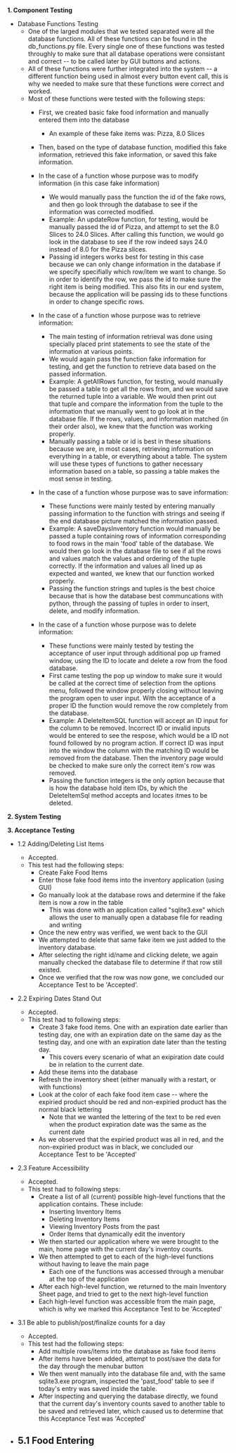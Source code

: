 <strong> 1. Component Testing </strong>

  - Database Functions Testing
    - One of the larged modules that we tested separated were all the database functions. All of these functions can be found in the db_functions.py file. Every single one of these functions was tested throughly to make sure that all database operations were consistant and correct -- to be called later by GUI buttons and actions.
    - All of these functions were further integrated into the system -- a different function being used in almost every button event call, this is why we needed to make sure that these functions were correct and worked.
    - Most of these functions were tested with the following steps:
      - First, we created basic fake food information and manually entered them into the database
        - An example of these fake items was: Pizza, 8.0 Slices
      - Then, based on the type of database function, modified this fake information, retrieved this fake information, or saved this fake information.
      - In the case of a function whose purpose was to modify information (in this case fake information)
        - We would manually pass the function the id of the fake rows, and then go look through the database to see if the information was corrected modified.
        - Example: An updateRow function, for testing, would be manually passed the id of Pizza, and attempt to set the 8.0 Slices to 24.0 Slices. After calling this function, we would go look in the database to see if the row indeed says 24.0 instead of 8.0 for the Pizza slices.
        - Passing id integers works best for testing in this case because we can only change information in the database if we specify specifially which row/item we want to change. So in order to identify the row, we pass the id to make sure the right item is being modified. This also fits in our end system, because the application will be passing ids to these functions in order to change specific rows.

      - In the case of a function whose purpose was to retrieve information:
        - The main testing of information retrieval was done using specially placed print statements to see the state of the information at various points.
        - We would again pass the function fake information for testing, and get the function to retrieve data based on the passed information.
        - Example: A getAllRows function, for testing, would manually be passed a table to get all the rows from, and we would save the returned tuple into a variable. We would then print out that tuple and compare the information from the tuple to the information that we manually went to go look at in the database file. If the rows, values, and information matched (in their order also), we knew that the function was working properly.
        - Manually passing a table or id is best in these situations because we are, in most cases, retrieving information on everything in a table, or everything about a table. The system will use these types of functions to gather necessary information based on a table, so passing a table makes the most sense in testing.

      - In the case of a function whose purpose was to save information:
        - These functions were mainly tested by entering manually passing information to the function with strings and seeing if the end database picture matched the information passed.
        - Example: A saveDaysInventory function would manually be passed a tuple containing rows of information corresponding to food rows in the main 'food' table of the database. We would then go look in the database file to see if all the rows and values match the values and ordering of the tuple correctly. If the information and values all lined up as expected and wanted, we knew that our function worked properly.
        - Passing the function strings and tuples is the best choice because that is how the database best communcations with python, through the passing of tuples in order to insert, delete, and modify information.
       - In the case of a function whose purpose was to delete information:
         - These functions were mainly tested by testing the acceptance of user input through additional pop up framed window, using the ID to locate and delete a row from the food database.
         - First came testing the pop up window to make sure it would be called at the correct time of selection from the options menu, followed the window properly closing without leaving the program open to user input. With the acceptance of a proper ID the function would remove the row completely from the database.
         - Example: A DeleteItemSQL function will accept an ID input for the column to be removed. Incorrect ID or invalid inputs would be entered to see the respose, which would be a  ID not found followed by no program action. If correct ID was input into the window the column with the matching ID would be removed from the database. Then the inventory page would be checked to make sure only the correct item's row was removed. 
         - Passing the function integers is the only option because that is how the database hold item IDs, by which the DeleteItemSql method accepts and locates itmes to be deleted.


<strong> 2. System Testing </strong>

<strong> 3. Acceptance Testing </strong>

  - 1.2 Adding/Deleting List Items
    - Accepted.
    - This test had the following steps:
       - Create Fake Food Items
       - Enter those fake food items into the inventory application (using GUI)
       - Go manually look at the database rows and determine if the fake item is now a row in the table
         - This was done with an application called "sqlite3.exe" which allows the user to manually open a database file for reading and writing
       - Once the new entry was verified, we went back to the GUI
       - We attempted to delete that same fake item we just added to the inventory database.
       - After selecting the right id/name and clicking delete, we again manually checked the database file to determine if that row still existed.
       - Once we verified that the row was now gone, we concluded our Acceptance Test to be 'Accepted'.

  - 2.2 Expiring Dates Stand Out
    - Accepted.
    - This test had to following steps:
      - Create 3 fake food items. One with an expiration date earlier than testing day, one with an expiration date on the same day as the testing day, and one with an expiration date later than the testing day.
        - This covers every scenario of what an exipiration date could be in relation to the current date.
      - Add these items into the database
      - Refresh the inventory sheet (either manually with a restart, or with functions)
      - Look at the color of each fake food item case -- where the expiried product should be red and non-expiried product has the normal black lettering
        - Note that we wanted the lettering of the text to be red even when the product expiration date was the same as the current date
      - As we observed that the expiried product was all in red, and the non-expiried product was in black, we concluded our Acceptance Test to be 'Accepted'

  - 2.3 Feature Accessibility
    - Accepted.
    - This test had to following steps:
      - Create a list of all (current) possible high-level functions that the application contains. These include:
        - Inserting Inventory Items
        - Deleting Inventory Items
        - Viewing Inventory Posts from the past
        - Order Items that dynamically edit the inventory
      - We then started our application where we were brought to the main, home page with the current day's inventoy counts.
      - We then attempted to get to each of the high-level functions without having to leave the main page
        - Each one of the functions was accessed through a menubar at the top of the application
      - After each high-level function, we returned to the main Inventory Sheet page, and tried to get to the next high-level function
      - Each high-level function was accessible from the main page, which is why we marked this Acceptance Test to be 'Accepted'

  - 3.1 Be able to publish/post/finalize counts for a day
    -  Accepted.
    - This test had the following steps:
      - Add multiple rows/items into the database as fake food items
      - After items have been added, attempt to post/save the data for the day through the menubar button
      - We then went manually into the database file and, with the same sqlite3.exe program, inspected the 'past_food' table to see if today's entry was saved inside the table.
      - After inspecting and querying the database directly, we found that the current day's inventory counts saved to another table to be saved and retrieved later, which caused us to determine that this Acceptance Test was 'Accepted'

  - 5.1 Food Entering
    - 

